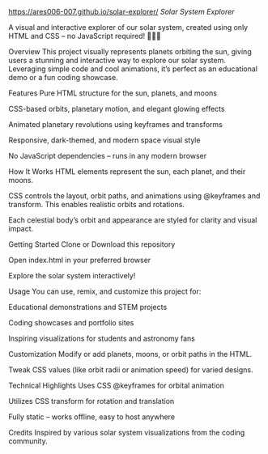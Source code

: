 https://ares006-007.github.io/solar-explorer/
*Solar System Explorer*

A visual and interactive explorer of our solar system, created using only HTML and CSS – no JavaScript required! 🚀🌞✨

Overview
This project visually represents planets orbiting the sun, giving users a stunning and interactive way to explore our solar system. Leveraging simple code and cool animations, it’s perfect as an educational demo or a fun coding showcase.​

Features
Pure HTML structure for the sun, planets, and moons

CSS-based orbits, planetary motion, and elegant glowing effects

Animated planetary revolutions using keyframes and transforms​

Responsive, dark-themed, and modern space visual style

No JavaScript dependencies – runs in any modern browser

How It Works
HTML elements represent the sun, each planet, and their moons.

CSS controls the layout, orbit paths, and animations using @keyframes and transform. This enables realistic orbits and rotations.

Each celestial body’s orbit and appearance are styled for clarity and visual impact.

Getting Started
Clone or Download this repository

Open index.html in your preferred browser

Explore the solar system interactively!

Usage
You can use, remix, and customize this project for:

Educational demonstrations and STEM projects

Coding showcases and portfolio sites

Inspiring visualizations for students and astronomy fans

Customization
Modify or add planets, moons, or orbit paths in the HTML.

Tweak CSS values (like orbit radii or animation speed) for varied designs.

Technical Highlights
Uses CSS @keyframes for orbital animation​

Utilizes CSS transform for rotation and translation

Fully static – works offline, easy to host anywhere

Credits
Inspired by various solar system visualizations from the coding community.​

